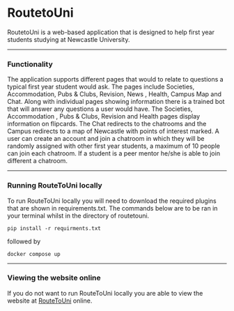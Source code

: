 # RoutetoUni

RoutetoUni is a web-based application that is designed to help first year
students studying at Newcastle University.

---
### Functionality
The application supports different pages that would to relate to questions a typical first year
student would ask. The pages include Societies, Accommodation, Pubs & Clubs, Revision, News
, Health, Campus Map and Chat.
Along with individual pages showing information there is
a trained bot that will answer any questions a user would have. The Societies, Accommodation
, Pubs & Clubs, Revision and Health pages display information on flipcards. The Chat redirects to
 the chatrooms and the Campus redirects to a map of Newcastle with points of interest marked.
A user can create an account and join a chatroom in which they will be randomly assigned with
other first year students, a maximum of 10 people can join each chatroom. If a student is a peer
 mentor he/she is able to join different a chatroom. 

---
### Running RouteToUni locally
To run RouteToUni locally you will need to download the required plugins that are shown in
requirements.txt. The commands below are to be ran in your terminal whilst in the directory of
routetouni.

`pip install -r requirments.txt`

followed by 

`docker compose up`

---
### Viewing the website online
If you do not want to run RouteToUni locally you are able to view the website at 
[RouteToUni](routetouni.me)
online.